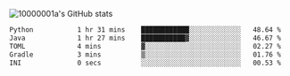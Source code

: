 ![10000001a's GitHub stats](https://github-readme-stats.vercel.app/api?username=10000001a&show_icons=true&theme=onedark&count_private=true)

<!-- [![Top Langs](https://github-readme-stats.vercel.app/api/top-langs/?username=10000001a&layout=compact&theme=onedark&langs_count=5)](https://github.com/anuraghazra/github-readme-stats) -->
<!--
**10000001a/10000001a** is a ✨ _special_ ✨ repository because its `README.md` (this file) appears on your GitHub profile.

Here are some ideas to get you started:

- 🔭 I’m currently working on ...
- 🌱 I’m currently learning ...
- 👯 I’m looking to collaborate on ...
- 🤔 I’m looking for help with ...
- 💬 Ask me about ...
- 📫 How to reach me: ...
- 😄 Pronouns: ...
- ⚡ Fun fact: ...
-->

<!--START_SECTION:waka-->

```txt
Python           1 hr 31 mins    ████████████░░░░░░░░░░░░░   48.64 %
Java             1 hr 27 mins    ███████████▓░░░░░░░░░░░░░   46.67 %
TOML             4 mins          ▓░░░░░░░░░░░░░░░░░░░░░░░░   02.27 %
Gradle           3 mins          ▒░░░░░░░░░░░░░░░░░░░░░░░░   01.76 %
INI              0 secs          ░░░░░░░░░░░░░░░░░░░░░░░░░   00.53 %
```

<!--END_SECTION:waka-->
